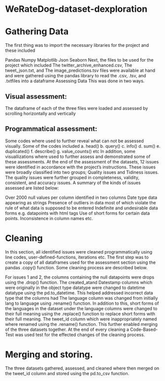 # WeRateDog-dataset-dexploration

# Gathering Data

The first thing was to import the necessary libraries for the project and these included

Pandas
Numpy
Matplotlib
Json
Seaborn Next, the files to be used for the project which included The twitter_archive_enhanced.csv, The tweet_json.txt, and The image_predictions.tsv files were available at hand and were gathered using the pandas library to read the .csv, .tsv, and .txtfiles into a dataframe
Assessing Data
This was done in two ways.

## Visual assessment:

The dataframe of each of the three files were loaded and assessed by scrolling horizontally and vertically

## Programmatical assessment:

Some codes where used to further reveal what can not be assessed visually. Some of the codes included a. head() b. query() c. info() d. sum() e. duplicated() f. describe() g. value_counts() etc In addition, some visuallizations where used to further assess and demonstrated some of these assessments. At the end of the assessment of the datasets, 12 issues were identified in accordance with the project’s instructions. These issues were broadly classified into two groups; Quality issues and Tidiness issues. The quality issues were further grouped in completeness, validity, consistent, and accuracy issues. A summary of the kinds of issues assessed are listed below:

Over 2000 null values per column identified in two columns
Date type data appearing as strings
Presence of outliers in data most of which violate the rule of what data is supposed to be entered
Indefinite and undesirable data forms e.g. datapoints with html tags
Use of short forms for certain data points.
Inconsistence in column names etc.

# Cleaning

In this section, all identified issues were cleaned programmatically using line codes, user-defined-functions, iterations etc. The first step was to create a copy of all dataframes used for the assessment section using the pandas .copy() function. Some cleaning process are described below.

For issues 1 and 2, the columns containing the null datapoints were drops using the .drop() function.
The created_atand Datestamp columns which were originally in the object type datatype were changed to datetime datatype using the pd.to_datetime. This helped addressed incorrect data type that the columns had
The language column was changed from initially lang to language using .rename() function. In addition to this, short forms of the languages in the dataset under the language columns were changed to their full meaning using the .replace() function to replace short forms with their full meaning.
The tweet_id column which were inappropriately named where renamed using the .rename() function. This further enabled merging of the three datasets together.
At the end of every cleaning a Code-Based-Test was used test for the effected changes of the cleaning process.

# Merging and storing.

The three datasets gathered, assessed, and cleaned where then merged on the tweet_id column and stored using the pd.to_csv function.
